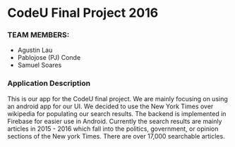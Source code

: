 # CodeU Final Project 2016
 
### TEAM MEMBERS:
   - Agustin Lau
   - Pablojose (PJ) Conde
   - Samuel Soares
 
### Application Description
This is our app for the CodeU final project. We are mainly focusing on using an android app for our UI. We decided to use the New York Times over wikipedia for populating our search results. The backend is implemented in Firebase for easier use in Android. Currently the search results are mainly articles in 2015 - 2016 which fall into the politics, government, or opinion sections of the New york Times. There are over 17,000 searchable articles.
